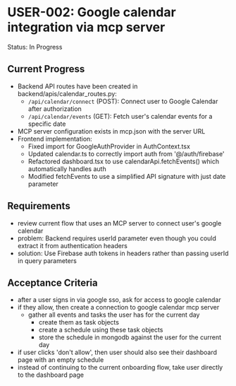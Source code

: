# USER-002: Google calendar integration via mcp server
Status: In Progress

## Current Progress
- Backend API routes have been created in backend/apis/calendar_routes.py:
  - `/api/calendar/connect` (POST): Connect user to Google Calendar after authorization
  - `/api/calendar/events` (GET): Fetch user's calendar events for a specific date
- MCP server configuration exists in mcp.json with the server URL
- Frontend implementation:
  - Fixed import for GoogleAuthProvider in AuthContext.tsx
  - Updated calendar.ts to correctly import auth from '@/auth/firebase'
  - Refactored dashboard.tsx to use calendarApi.fetchEvents() which automatically handles auth
  - Modified fetchEvents to use a simplified API signature with just date parameter

## Requirements
- review current flow that uses an MCP server to connect user's google calendar 
- problem: Backend requires userId parameter even though you could extract it from authentication headers
- solution: Use Firebase auth tokens in headers rather than passing userId in query parameters

## Acceptance Criteria
- after a user signs in via google sso, ask for access to google calendar
- if they allow, then create a connection to google calendar mcp server
  - gather all events and tasks the user has for the current day
      - create them as task objects
      - create a schedule using these task objects
      - store the schedule in mongodb against the user for the current day
- if user clicks 'don't allow', then user should also see their dashboard page with an empty schedule
- instead of continuing to the current onboarding flow, take user directly to the dashboard page 


